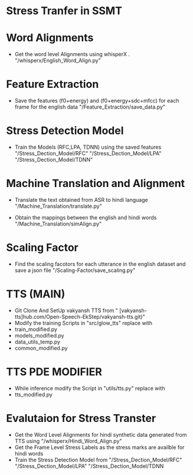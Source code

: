 # Stress Tranfer in SSMT

# Word Alignments
- Get the word level Alignments using whisperX .
"/whisperx/English_Word_Align.py"

# Feature Extraction 
- Save the features (f0+energy) and (f0+energy+sdc+mfcc) for each frame for the english data 
"/Feature_Extraction/save_data.py"

# Stress Detection Model
- Train the Models (RFC,LPA, TDNN) using the saved features 
"/Stress_Dection_Model/RFC"
"/Stress_Dection_Model/LPA"
"/Stress_Dection_Model/TDNN"

# Machine Translation and Alignment
- Translate the text obtained from ASR to hindi language  
"/Machine_Translation/translate.py"

- Obtain the mappings between the english and hindi words
"/Machine_Translation/simAlign.py"

# Scaling Factor
- Find the scaling facotors for each utterance in the english dataset and save a json file
"/Scaling-Factor/save_scaling.py"

# TTS (MAIN)
- Git Clone And SetUp vakyansh TTS from
" [vakyansh-tts]hub.com/Open-Speech-EkStep/vakyansh-tts.git)"
- Modify the training Scripts in "src/glow_tts" replace with
- train_modified.py
- models_modified.py
- data_utils_temp.py
- common_modified.py

# TTS PDE MODIFIER
- While inference modify the Script in "utils/tts.py" replace with 
- tts_modified.py

# Evalutaion for Stress Transter
- Get the Word Level Alignments for hindi synthetic data generated from TTS using 
"/whisperx/Hindi_Word_Align.py"
- Get the Frame Level Stress Labels as the stress marks are availble for hindi words
- Train the Stress Detection Model from
"/Stress_Dection_Model/RFC"
"/Stress_Dection_Model/LPA"
"/Stress_Dection_Model/TDNN
